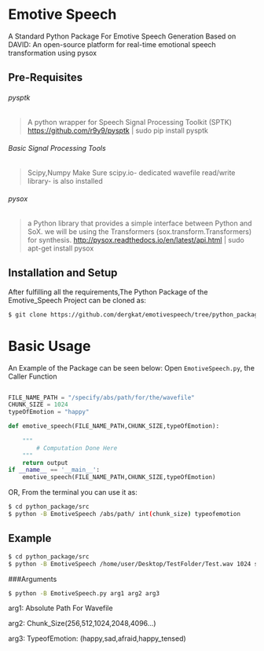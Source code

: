 # Emotive Speech

A Standard Python Package For Emotive Speech Generation Based on DAVID: An open-source platform for real-time emotional speech
transformation using pysox

Pre-Requisites
-------------
###### pysptk
> A python wrapper for Speech Signal Processing Toolkit (SPTK)
> https://github.com/r9y9/pysptk | sudo pip install pysptk

###### Basic Signal Processing Tools 
> Scipy,Numpy
> Make Sure scipy.io- dedicated wavefile read/write library- is also installed

###### pysox
> a Python library that provides a simple interface between Python and SoX.
> we will be using the Transformers (sox.transform.Transformers) for synthesis.
> http://pysox.readthedocs.io/en/latest/api.html | sudo apt-get install pysox



Installation and Setup
-----
After fulfilling all the requirements,The Python Package of the Emotive_Speech Project can be cloned as:
```sh
$ git clone https://github.com/dergkat/emotivespeech/tree/python_package
```
Basic Usage
===========
An Example of the Package can be seen below:
Open `EmotiveSpeech.py`, the Caller Function

```python

FILE_NAME_PATH = "/specify/abs/path/for/the/wavefile"
CHUNK_SIZE = 1024
typeOfEmotion = "happy"

def emotive_speech(FILE_NAME_PATH,CHUNK_SIZE,typeOfEmotion):
	
	"""
		# Computation Done Here
	"""
	return output
if __name__ == '__main__':	
	emotive_speech(FILE_NAME_PATH,CHUNK_SIZE,typeOfEmotion)
```
OR,
From the terminal you can use it as:

```sh
$ cd python_package/src
$ python -B EmotiveSpeech /abs/path/ int(chunk_size) typeofemotion
```

Example
-----
```sh
$ cd python_package/src
$ python -B EmotiveSpeech /home/user/Desktop/TestFolder/Test.wav 1024 sad
```
###Arguments
```sh
$ python -B EmotiveSpeech.py arg1 arg2 arg3
```
arg1: Absolute Path For Wavefile

arg2: Chunk_Size(256,512,1024,2048,4096...)

arg3: TypeofEmotion: (happy,sad,afraid,happy_tensed) 



